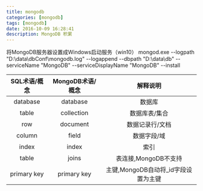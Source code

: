 ```yaml
---
title: mongodb
categories: [mongodb]
tags: [mongodb]
date: 2016-10-09 16:28:41
description: MongoDB 积累
---
```


<!-- more -->
将MongoDB服务器设置成Windows启动服务（win10）
mongod.exe --logpath "D:\data\dbConf\mongodb.log" --logappend --dbpath "D:\data\db" --serviceName "MongoDB" 
--serviceDisplayName "MongoDB" --install

|SQL术语/概念|MongoDB术语/概念|解释说明|
|:----:|:----:|:---:|
|database|	database|	数据库|
|table	|collection	|数据库表/集合|
|row	|document	|数据记录行/文档|
|column|	field	|数据字段/域|
|index|	index	|索引|
|table |joins	| 	表连接,MongoDB不支持|
|primary key|	primary key	|主键,MongoDB自动将_id字段设置为主键|
